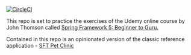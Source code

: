 [![CircleCI](https://circleci.com/gh/mongonnam/sfg-guru-petclinic.svg?style=shield&circle-token=9ef07414321098a66e2321632e2c7f4f9a8816df)](<https://app.circleci.com/pipelines/github/PierreSQS/sfg-guru-petclinic>)

This repo is set to practice the exercises of the Udemy online course by John Thomson called [Spring Framework 5: Beginner to Guru.](https://www.udemy.com/course/spring-framework-5-beginner-to-guru)

Contained in this repo is an opinionated version of the classic reference application - [SFT Pet Clinic](https://github.com/spring-projects/spring-petclinic)
